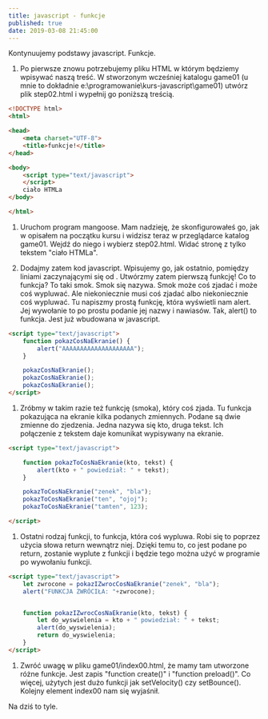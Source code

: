 ```yaml
---
title: javascript - funkcje
published: true
date: 2019-03-08 21:45:00
---
```


Kontynuujemy podstawy javascript. Funkcje.

1. Po pierwsze znowu potrzebujemy pliku HTML w którym będziemy wpisywać naszą treść. W stworzonym wcześniej katalogu game01 (u mnie to dokładnie e:\\programowanie\kurs-javascript\game01) utwórz plik step02.html i wypełnij go poniższą treścią.


```html
<!DOCTYPE html>
<html>

<head>
	<meta charset="UTF-8">
	<title>funkcje!</title>
</head>

<body>
	<script type="text/javascript">
	</script>
	ciało HTMLa
</body>

</html>
```

1. Uruchom program mangoose. Mam nadzieję, że skonfigurowałeś go, jak w opisałem na początku kursu i widzisz teraz w przeglądarce katalog game01. Wejdź do niego i wybierz step02.html. Widać stronę z tylko tekstem "ciało HTMLa".

1. Dodajmy zatem kod javascript. Wpisujemy go, jak ostatnio, pomiędzy liniami zaczynającymi się od <script> i </script>. Utwórzmy zatem pierwszą funkcję! Co to funkcja? To taki smok. Smok się nazywa. Smok może coś zjadać i może coś wypluwać. Ale niekoniecznie musi coś zjadać albo niekoniecznie coś wypluwać. Tu napiszmy prostą funkcję, która wyświetli nam alert. Jej wywołanie to po prostu podanie jej nazwy i nawiasów. Tak, alert() to funkcja. Jest już wbudowana w javascript.

```html
<script type="text/javascript">
	function pokazCosNaEkranie() {
		alert("AAAAAAAAAAAAAAAAAAAA");
	}

	pokazCosNaEkranie();
	pokazCosNaEkranie();
	pokazCosNaEkranie();
</script>
```

1. Zróbmy w takim razie też funkcję (smoka), który coś zjada. Tu funkcja pokazująca na ekranie kilka podanych zmiennych. Podane są dwie zmienne do zjedzenia. Jedna nazywa się kto, druga tekst. Ich połączenie z tekstem daje komunikat wypisywany na ekranie.

```html
<script type="text/javascript">

	function pokazToCosNaEkranie(kto, tekst) {
		alert(kto + " powiedział: " + tekst);
	}

	pokazToCosNaEkranie("zenek", "bla");
	pokazToCosNaEkranie("ten", "ojoj");
	pokazToCosNaEkranie("tamten", 123);

</script>
```

1. Ostatni rodzaj funkcji, to funkcja, która coś wypluwa. Robi się to poprzez użycia słowa return wewnątrz niej. Dzięki temu to, co jest podane po return, zostanie wyplute z funkcji i będzie tego można użyć w programie po wywołaniu funkcji.

```html
<script type="text/javascript">
	let zwrocone = pokazIZwrocCosNaEkranie("zenek", "bla");
	alert("FUNKCJA ZWRÓCIŁA: "+zwrocone);


	function pokazIZwrocCosNaEkranie(kto, tekst) {
		let do_wyswielenia = kto + " powiedział: " + tekst;
		alert(do_wyswielenia);
		return do_wyswielenia;
	}
</script>
```

1. Zwróć uwagę w pliku game01/index00.html, że mamy tam utworzone różne funkcje. Jest zapis "function create()" i "function preload()". Co więcej, użytych jest dużo funkcji jak setVelocity() czy setBounce(). Kolejny element index00 nam się wyjaśnił.

Na dziś to tyle.
